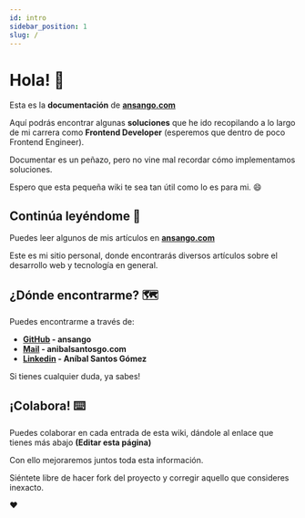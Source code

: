 ```yaml
---
id: intro
sidebar_position: 1
slug: /
---
```


# Hola! 👋

Esta es la **documentación** de **[ansango.com](https://www.ansango.com)**

Aquí podrás encontrar algunas **soluciones** que he ido recopilando a lo largo de mi carrera como **Frontend Developer** (esperemos que dentro de poco Frontend Engineer).

Documentar es un peñazo, pero no vine mal recordar cómo implementamos soluciones.

Espero que esta pequeña wiki te sea tan útil como lo es para mi. 😄

## Continúa leyéndome 📖

Puedes leer algunos de mis artículos en **[ansango.com](https://ansango.com)**

Este es mi sitio personal, donde encontrarás diversos artículos sobre el desarrollo web y tecnología en general.

## ¿Dónde encontrarme? 🗺️

Puedes encontrarme a través de:

- **[GitHub](https://github.com/ansango) - ansango**
- **[Mail](mailto:anibalsantosgo@gmail.com) - anibalsantosgo.com**
- **[Linkedin](https://www.linkedin.com/in/ansango/) - Aníbal Santos Gómez**

Si tienes cualquier duda, ya sabes!

## ¡Colabora! ⌨️

Puedes colaborar en cada entrada de esta wiki, dándole al enlace que tienes más abajo **(Editar esta página)**

Con ello mejoraremos juntos toda esta información.

Siéntete libre de hacer fork del proyecto y corregir aquello que consideres inexacto.

❤️
